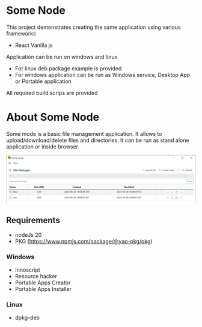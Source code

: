 # Some Node

This project demonstrates creating the same application using various frameworks

- React Vanilla js

Application can be run on windows and linux

- For linux deb package example is provided
- For windows application can be run as Windows service, Desktop App or Portable application

All required build scrips are provided

# About Some Node

Some mode is a basic file management application. It allows to upload/download/delete files and directories. It can be run as stand alone application or inside browser.

![Some Node Screenshot](./images/some-node.png)

## Requirements

- nodeJs 20
- PKG (https://www.npmjs.com/package/@yao-pkg/pkg)

### Windows

- Innoscript
- Resource hacker
- Portable Apps Creator
- Portable Apps Installer

### Linux

- dpkg-deb
